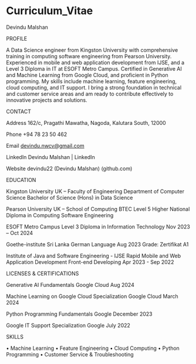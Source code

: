 # Curriculum_Vitae

Devindu Malshan

PROFILE

A Data Science engineer from Kingston University with comprehensive training in computing software engineering from Pearson University. Experienced in mobile and web application development from IJSE, and a Level 3 Diploma in IT at ESOFT Metro Campus. Certified in Generative AI and Machine Learning from Google Cloud, and proficient in Python programming. My skills include machine learning, feature engineering, cloud computing, and IT support. I bring a strong foundation in technical and customer service areas and am ready to contribute effectively to innovative projects and solutions.

CONTACT
    
Address
162/c, Pragathi Mawatha, Nagoda, Kalutara South, 12000

Phone
+94 78 23 50 462

Email
devindu.nwcv@gmail.com

LinkedIn 
Devindu Malshan | LinkedIn

Website
devindu22 (Devindu Malshan) (github.com)

EDUCATION
  
Kingston University UK – Faculty of Engineering
Department of Computer Science
Bachelor of Science (Hons) in Data Science

Pearson University UK – School of Computing
BTEC Level 5 Higher National Diploma in Computing Software Engineering

ESOFT Metro Campus
Level 3 Diploma in Information Technology
Nov 2023 – Oct 2024

Goethe-institute Sri Lanka
German Language 
Aug 2023
Grade: Zertifikat A1

Institute of Java and Software Engineering - IJSE
Rapid Mobile and Web Application Development 
Front-end Developing
Apr 2023 - Sep 2022

LICENSES & CERTIFICATIONS 

Generative AI Fundamentals 
Google Cloud
Aug 2024

Machine Learning on Google Cloud Specialization
Google Cloud
March 2024

Python Programming Fundamentals
Google
December 2023

Google IT Support Specialization
Google
July 2022

SKILLS 

•	Machine Learning
•	Feature Engineering
•	Cloud Computing
•	Python Programming
•	Customer Service & Troubleshooting
